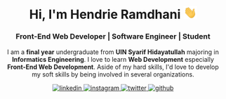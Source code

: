 <h1 align="center">Hi, I'm Hendrie Ramdhani <img src="https://raw.githubusercontent.com/ABSphreak/ABSphreak/master/gifs/Hi.gif" width="30px"></h1>
<h3 align="center">Front-End Web Developer | Software Engineer | Student</h3>

<p align="center">I am a <b>final year</b> undergraduate from <b>UIN Syarif Hidayatullah</b> majoring in <b>Informatics Engineering</b>. I love to learn <b>Web Development</b> especially <b>Front-End Web Development</b>.  Aside of my hard skills, I'd love to develop my soft skills by being involved in several organizations. </p>

<p align="center">
  <a href="https://www.linkedin.com/in/hendrieramdhani/">
    <img src="https://cdn1.iconfinder.com/data/icons/logotypes/32/square-linkedin-256.png" alt="linkedin" width="40px">
  </a>
  <a href="https://www.instagram.com/ramdhanihendrie/">
    <img src="https://cdn2.iconfinder.com/data/icons/social-media-applications/64/social_media_applications_3-instagram-256.png" alt="instagram" width="40px">
  </a>
  <a href="https://twitter.com/ramdhanihendrie">
    <img src="https://cdn2.iconfinder.com/data/icons/social-media-2285/512/1_Twitter3_colored_svg-256.png" alt="twitter" width="40px">
  </a>
  <a href="https://github.com/ramdhanihendrie">
    <img src="https://cdn4.iconfinder.com/data/icons/miu-black-social-2/60/github-256.png" alt="github" width="40px">
  </a>
 </p>
